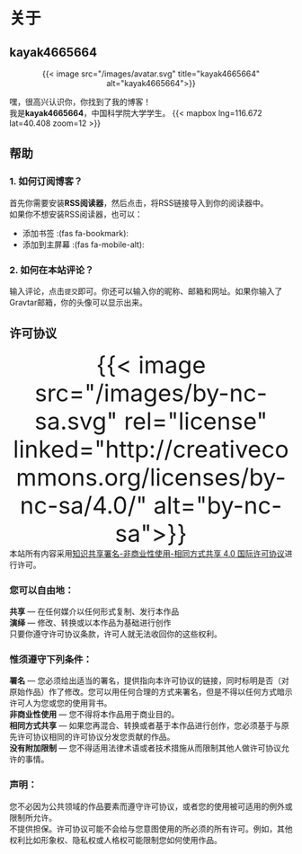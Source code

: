 # 关于


## kayak4665664

<div align="center">
{{< image src="/images/avatar.svg" title="kayak4665664" alt="kayak4665664">}}
</div>

嘿，很高兴认识你，你找到了我的博客！  
我是**kayak4665664**，中国科学院大学学生。
{{< mapbox lng=116.672 lat=40.408 zoom=12 >}}

## 帮助
### 1. 如何订阅博客？
首先你需要安装**RSS阅读器**，然后点击[<i class='fas fa-rss'></i>](/zh-cn/index.xml)，将RSS链接导入到你的阅读器中。  
如果你不想安装RSS阅读器，也可以：
- 添加书签 :(fas fa-bookmark):
- 添加到主屏幕 :(fas fa-mobile-alt):

### 2. 如何在本站评论？
输入评论，点击`提交`即可。你还可以输入你的昵称、邮箱和网址。如果你输入了Gravtar邮箱，你的头像可以显示出来。

## 许可协议
<div align="center"><big><big><big><big><big><big>
{{< image src="/images/by-nc-sa.svg" rel="license" linked="http://creativecommons.org/licenses/by-nc-sa/4.0/" alt="by-nc-sa">}}</big></big></big></big></big></big>
</div>
本站所有内容采用<a rel="license" href="https://creativecommons.org/licenses/by-nc-sa/4.0/deed.zh">知识共享署名-非商业性使用-相同方式共享 4.0 国际许可协议</a>进行许可。

### 您可以自由地：
**共享** — 在任何媒介以任何形式复制、发行本作品  
**演绎** — 修改、转换或以本作品为基础进行创作  
只要你遵守许可协议条款，许可人就无法收回你的这些权利。

### 惟须遵守下列条件：
**署名** — 您必须给出适当的署名，提供指向本许可协议的链接，同时标明是否（对原始作品）作了修改。您可以用任何合理的方式来署名，但是不得以任何方式暗示许可人为您或您的使用背书。  
**非商业性使用** — 您不得将本作品用于商业目的。  
**相同方式共享** — 如果您再混合、转换或者基于本作品进行创作，您必须基于与原先许可协议相同的许可协议分发您贡献的作品。  
**没有附加限制** — 您不得适用法律术语或者技术措施从而限制其他人做许可协议允许的事情。

### 声明：
您不必因为公共领域的作品要素而遵守许可协议，或者您的使用被可适用的例外或限制所允许。  
不提供担保。许可协议可能不会给与您意图使用的所必须的所有许可。例如，其他权利比如形象权、隐私权或人格权可能限制您如何使用作品。
